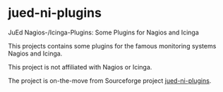 jued-ni-plugins
===============

JuEd Nagios-/Icinga-Plugins: Some Plugins for Nagios and Icinga

This projects contains some plugins for the famous monitoring systems Nagios and Icinga.

This project is not affiliated with Nagios or Icinga.

The project is on-the-move from Sourceforge project [jued-ni-plugins](https://sourceforge.net/p/jued-ni-plugins/).
